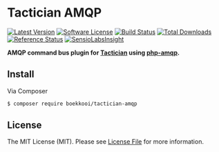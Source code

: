 # Tactician AMQP
[![Latest Version](https://img.shields.io/github/release/boekkooi/tactician-amqp.svg?style=flat-square)](https://github.com/boekkooi/tactician-amqp/releases)
[![Software License](https://img.shields.io/badge/license-MIT-brightgreen.svg?style=flat-square)](LICENSE.md)
[![Build Status](https://img.shields.io/travis/boekkooi/tactician-amqp/master.svg?style=flat-square)](https://travis-ci.org/boekkooi/tactician-amqp)
[![Total Downloads](https://img.shields.io/packagist/dt/boekkooi/tactician-amqp.svg?style=flat-square)](https://packagist.org/packages/boekkooi/tactician-amqp)
[![Reference Status](https://www.versioneye.com/php/boekkooi:tactician-amqp/reference_badge.svg?style=flat)](https://www.versioneye.com/php/boekkooi:tactician-amqp/references)
[![SensioLabsInsight](https://insight.sensiolabs.com/projects/437a6de0-d13a-4426-8f3c-284e472946d7/mini.png)](https://insight.sensiolabs.com/projects/437a6de0-d13a-4426-8f3c-284e472946d7)

**AMQP command bus plugin for [Tactician](http://tactician.thephpleague.com) using [php-amqp](https://github.com/pdezwart/php-amqp).**

## Install

Via Composer

``` bash
$ composer require boekkooi/tactician-amqp
```

## License

The MIT License (MIT). Please see [License File](LICENSE) for more information.
